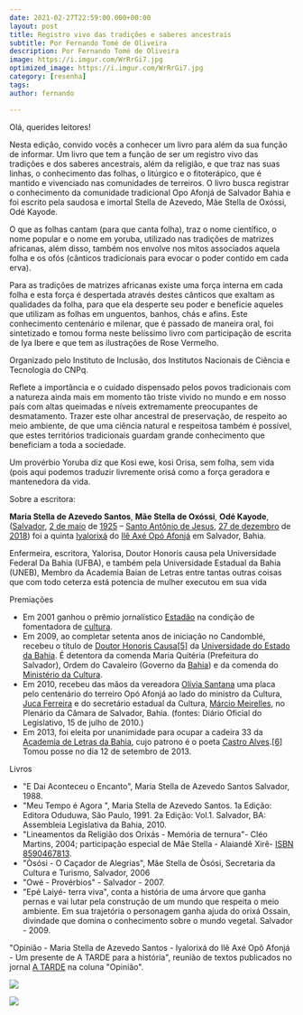 ```yaml
---
date: 2021-02-27T22:59:00.000+00:00
layout: post
title: Registro vivo das tradições e saberes ancestrais
subtitle: Por Fernando Tomé de Oliveira
description: Por Fernando Tomé de Oliveira
image: https://i.imgur.com/WrRrGi7.jpg
optimized_image: https://i.imgur.com/WrRrGi7.jpg
category: [resenha]
tags: 
author: fernando

---
```

Olá, querides leitores!

Nesta edição, convido vocês a conhecer um livro para além da sua função de informar. Um livro que tem a função de ser um registro vivo das tradições e dos saberes ancestrais, além da religião, e que traz nas suas linhas, o conhecimento das folhas, o litúrgico e o fitoterápico, que é mantido e vivenciado nas comunidades de terreiros. O livro busca registrar o conhecimento da comunidade tradicional Opo Afonjá de Salvador Bahia e foi escrito pela saudosa e imortal Stella de Azevedo, Mãe Stella de Oxóssi, Odé Kayode.

O que as folhas cantam (para que canta folha), traz o nome científico, o nome popular e o nome em yoruba, utilizado nas tradições de matrizes africanas, além disso, também nos envolve nos mitos associados aquela folha e os ofós (cânticos tradicionais para evocar o poder contido em cada erva).

Para as tradições de matrizes africanas existe uma força interna em cada folha e esta força é despertada através destes cânticos que exaltam as qualidades da folha, para que ela desperte seu poder e beneficie aqueles que utilizam as folhas em unguentos, banhos, chás e afins. Este conhecimento centenário e milenar, que é passado de maneira oral, foi sintetizado e tomou forma neste belíssimo livro com participação de escrita de Iya Ibere e que tem as ilustrações de Rose Vermelho.

Organizado pelo Instituto de Inclusão, dos Institutos Nacionais de Ciência e Tecnologia do CNPq.

Reflete a importância e o cuidado dispensado pelos povos tradicionais com a natureza ainda mais em momento tão triste vivido no mundo e em nosso país com altas queimadas e níveis extremamente preocupantes de desmatamento. Trazer este olhar ancestral de preservação, de respeito ao meio ambiente, de que uma ciência natural e respeitosa também é possível, que estes territórios tradicionais guardam grande conhecimento que beneficiam a toda a sociedade.

Um provérbio Yoruba diz que Kosi ewe, kosi Orisa, sem folha, sem vida (pois aqui podemos traduzir livremente orisá como a força geradora e mantenedora da vida.

Sobre a escritora:

**Maria Stella de Azevedo Santos**, **Mãe Stella de Oxóssi**, **Odé Kayode**, ([Salvador](https://pt.wikipedia.org/wiki/Salvador_(Bahia)), [2 de maio](https://pt.wikipedia.org/wiki/2_de_maio) de [1925](https://pt.wikipedia.org/wiki/1925) – [Santo Antônio de Jesus](https://pt.wikipedia.org/wiki/Santo_Ant%C3%B4nio_de_Jesus), [27 de dezembro](https://pt.wikipedia.org/wiki/27_de_dezembro) de [2018](https://pt.wikipedia.org/wiki/2018)) foi a quinta [Iyalorixá](https://pt.wikipedia.org/wiki/Iyalorix%C3%A1) do [Ilê Axé Opó Afonjá](https://pt.wikipedia.org/wiki/Il%C3%AA_Ax%C3%A9_Op%C3%B3_Afonj%C3%A1) em Salvador, Bahia.

Enfermeira, escritora, Yalorisa, Doutor Honoris causa pela Universidade Federal Da Bahia (UFBA), e também pela Universidade Estadual da Bahia (UNEB), Membro da Academia Baian de Letras entre tantas outras coisas que com todo ceterza está potencia de mulher executou em sua vida

Premiações

* Em 2001 ganhou o prêmio jornalístico [Estadão](https://pt.wikipedia.org/wiki/Estad%C3%A3o) na condição de fomentadora de [cultura](https://pt.wikipedia.org/wiki/Cultura).
* Em 2009, ao completar setenta anos de iniciação no Candomblé, recebeu o título de [Doutor Honoris Causa](https://pt.wikipedia.org/wiki/Doutor_Honoris_Causa)[\[5\]](https://pt.wikipedia.org/wiki/M%C3%A3e_Stella_de_Ox%C3%B3ssi#cite_note-8) da [Universidade do Estado da Bahia](https://pt.wikipedia.org/wiki/Universidade_do_Estado_da_Bahia). É detentora da comenda Maria Quitéria (Prefeitura do Salvador), Ordem do Cavaleiro (Governo da [Bahia](https://pt.wikipedia.org/wiki/Bahia)) e da comenda do [Ministério da Cultura](https://pt.wikipedia.org/wiki/Minist%C3%A9rio_da_Cultura_(Brasil)).
* Em 2010, recebeu das mãos da vereadora [Olívia Santana](https://pt.wikipedia.org/wiki/Ol%C3%ADvia_Santana) uma placa pelo centenário do terreiro Opó Afonjá ao lado do ministro da Cultura, [Juca Ferreira](https://pt.wikipedia.org/wiki/Juca_Ferreira) e do secretário estadual da Cultura, [Márcio Meirelles](https://pt.wikipedia.org/wiki/M%C3%A1rcio_Meirelles), no Plenário da Câmara de Salvador, Bahia. (fontes: Diário Oficial do Legislativo, 15 de julho de 2010.)
* Em 2013, foi eleita por unanimidade para ocupar a cadeira 33 da [Academia de Letras da Bahia](https://pt.wikipedia.org/wiki/Academia_de_Letras_da_Bahia), cujo patrono é o poeta [Castro Alves](https://pt.wikipedia.org/wiki/Castro_Alves).[\[6\]](https://pt.wikipedia.org/wiki/M%C3%A3e_Stella_de_Ox%C3%B3ssi#cite_note-9) Tomou posse no dia 12 de setembro de 2013.

Livros

* "E Dai Aconteceu o Encanto", Maria Stella de Azevedo Santos Salvador, 1988.
* "Meu Tempo é Agora ", Maria Stella de Azevedo Santos. 1a Edição: Editora Oduduwa, São Paulo, 1991. 2a Edição: Vol.1. Salvador, BA: Assembleia Legislativa da Bahia, 2010.
* "Lineamentos da Religião dos Orixás - Memória de ternura"- Cléo Martins, 2004; participação especial de Mâe Stella - Alaiandê Xirê- [ISBN 8590467813](https://pt.wikipedia.org/wiki/Especial:Fontes_de_livros/8590467813).
* "Òsósi - O Caçador de Alegrias", Mãe Stella de Òsósi, Secretaria da Cultura e Turismo, Salvador, 2006
* "Owé - Provérbios" - Salvador - 2007.
* "Epé Laiyé- terra viva", conta a história de uma árvore que ganha pernas e vai lutar pela construção de um mundo que respeita o meio ambiente. Em sua trajetória o personagem ganha ajuda do orixá Ossain, divindade que domina o conhecimento sobre o mundo vegetal. Salvador - 2009.

"Opinião - Maria Stella de Azevedo Santos - Iyalorixá do Ilê Axé Opô Afonjá - Um presente de A TARDE para a história", reunião de textos publicados no jornal [A TARDE](https://pt.wikipedia.org/wiki/A_Tarde) na coluna "Opinião".

![](https://i.imgur.com/gdqpxJu.jpg)

![](https://i.imgur.com/WrRrGi7.jpg)
